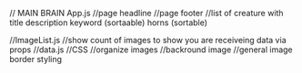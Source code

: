 // MAIN BRAIN App.js
    //page headline
    //page footer
    //list of creature with 
        title
        description
        keyword (sortaable)
        horns (sortable)

//ImageList.js
    //show count of images to show you are receiveing data via props
//data.js
//CSS
    //organize images
    //backround image
    //general image border styling
    